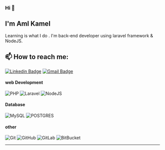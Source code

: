 ### Hi 👋
## I'm Aml Kamel
Learning is what I do  .
I'm back-end developer using laravel framework & NodeJS.


## 📫 How to reach me:
[![Linkedin Badge](https://img.shields.io/badge/-LinkedIn-blue?style=flat-square&logo=Linkedin&logoColor=white&link=https://www.linkedin.com/in/aml-kamel/)](https://www.linkedin.com/in/aml-kamel/)
[![Gmail Badge](https://img.shields.io/badge/-amlkamel132@gmail.com-c14438?style=flat-square&logo=Gmail&logoColor=white&link=mailto:amlkamel132@gmail.com)](mailto:amlkamel132@gmail.com)

#### web Development
![PHP](https://img.shields.io/badge/-php-blue?style=flat-square&logo=php&logoColor=white)
![Laravel](https://img.shields.io/badge/-Laravel-red?style=flat-square&logo=Laravel&logoColor=white)
![NodeJS](https://img.shields.io/badge/Node.js-43853D?style=for-the-badge&logo=node.js&logoColor=white)




#### Database
![MySQL](https://img.shields.io/badge/-MySQL-darkblue?style=flat-square&logo=mysql&logoColor=white)
![POSTGRES](https://img.shields.io/badge/PostgreSQL-316192?style=for-the-badge&logo=postgresql&logoColor=white)

#### other
![Git](https://img.shields.io/badge/-Git-black?style=flat-square&logo=git&logoColor=white)
![GitHub](https://img.shields.io/badge/-GitHub-181717?style=flat-square&logo=github&logoColor=white)
![GitLab](https://img.shields.io/badge/-GitLab-FCA121?style=flat-square&logo=gitlab&logoColor=white)
![BitBucket](https://img.shields.io/badge/-BitBucket-darkblue?style=flat-square&logo=bitbucket&logoColor=white)



---------



